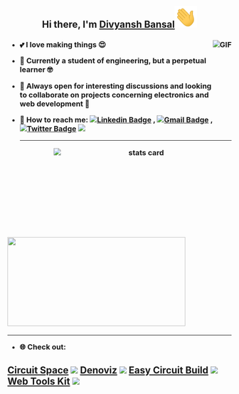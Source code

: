 <h2 align="Center">  Hi there, I'm <a href="https://idivyanshbansal.tk/">Divyansh Bansal</a><img src="https://raw.githubusercontent.com/ABSphreak/ABSphreak/master/gifs/Hi.gif" width="50"></h2>
<h3>
<img align="right" alt="GIF" height="160px" src="https://media.giphy.com/media/du3J3cXyzhj75IOgvA/giphy.gif">

- 💕 I love making things 😍
- 🔭 Currently a student of engineering, but a perpetual learner 🤓
- 👯 Always open for interesting discussions and looking to collaborate on projects concerning electronics and web development 🙂
- 💬 How to reach me:
[![Linkedin Badge](https://img.shields.io/badge/-LinkedIn-blue?style=flat-square&logo=Linkedin&logoColor=white&link=https://www.linkedin.com/in/idivyanshbansal/)](https://www.linkedin.com/in/idivyanshbansal/) 
, [![Gmail Badge](https://img.shields.io/badge/-Gmail-c14438?style=flat-square&logo=Gmail&logoColor=white&link=mailto:divyansh.bansal25@gmail.com)](mailto:divyansh.bansal25@gmail.com)
,[![Twitter Badge](https://img.shields.io/badge/-Divyansh-1ca0f1?style=flat-square&logo=twitter&logoColor=white&link=https://twitter.com/idivyanshbnsl)](https://twitter.com/idivyanshbnsl) <img src="https://cdn.dribbble.com/users/2437398/screenshots/4874253/media/2f02a5172aa13b3884144e7b2f49f363.gif" width="50">

  ---
  <p>
    <a align= "center" href="https://github.com/idivyanshbansal">
  <img align="right" alt= "stats card" height="200px" width="400" src="https://github-readme-streak-stats.herokuapp.com/?user=idivyanshbansal&theme=radical">
<img height="200px" width="400" src="https://github-readme-stats.vercel.app/api?username=idivyanshbansal&count_private=true&theme=radical&show_icons=true" /></a>
  </p>
  
  ---
  
- 🌐 Check out: </h3>

<h2><a align= "center" href="https://circuitspace.cf/">Circuit Space</a> <img src="https://webtoolskit.online/assets/img/circuitspace.png" width="50">
<a href="https://denoviz.web.app/">Denoviz</a> <img src="https://denoviz.web.app/assets/img/og.png" width="50">
<a align= "center" href="https://easycircuitbuild.tech/">Easy Circuit Build</a> <img src="https://webtoolskit.online/assets/img/easy-circuit-build.webp" width="50"> 
<a href="https://webtoolskit.online/">Web Tools Kit</a> <img src="https://webtoolskit.online/assets/img/og.png" width="50"></h2>


<!--
**idivyanshbansal/idivyanshbansal** is a ✨ _special_ ✨ repository because its `README.md` (this file) appears on your GitHub profile.

Here are some ideas to get you started:-->
